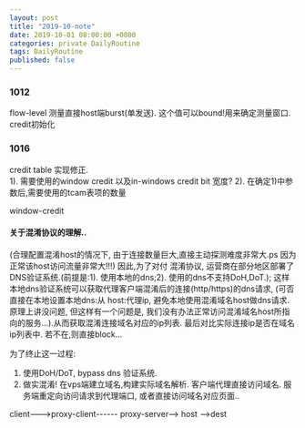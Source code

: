 ```yaml
---
layout: post
title: "2019-10-note"
date: 2019-10-01 08:00:00 +0000
categories: private DailyRoutine
tags: DailyRoutine
published: false
--- 
```


### 1012  

flow-level 测量直接host端burst(单发送). 这个值可以bound!用来确定测量窗口. 
credit初始化

### 1016 
credit table 实现修正.   
1). 需要使用的window credit 以及in-windows credit bit 宽度?
2). 在确定1)中参数后,需要使用的tcam表项的数量

window-credit   


#### 关于混淆协议的理解..  
(合理配置混淆host的情况下, 由于连接数量巨大,直接主动探测难度非常大.ps 因为正常该host访问流量非常大!!!)
  因此,为了对付 混淆协议, 运营商在部分地区部署了DNS验证系统.(前提是:1). 使用本地的dns;2). 使用的dns不支持DoH,DoT.); 这样本地dns验证系统可以获取代理客户端混淆后的连接(http/https)的dns请求, (可否直接在本地设置本地dns:从 host:代理ip, 避免本地使用混淆域名host做dns请求. 原理上讲没问题, 但这样有一个问题是, 我们没有办法正常访问混淆域名host所指向的服务...).从而获取混淆连接域名对应的ip列表. 最后对比实际连接ip是否在域名ip列表中. 若不在,则直接block...

  为了终止这一过程:
  1. 使用DoH/DoT, bypass dns 验证系统.
  2. 做实混淆! 在vps端建立域名,构建实际域名解析. 客户端代理直接访问域名. 服务端重定向访问请求到代理端口, 或者直接访问域名对应页面..   


  client--->proxy-client------
  proxy-server--> host
       -->dest
         
